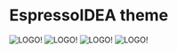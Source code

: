 EspressoIDEA theme
========================

![LOGO!](https://raw.githubusercontent.com/Rasarts/EspressoIDEA/master/preview/new.png)
![LOGO!](https://raw.githubusercontent.com/Rasarts/EspressoIDEA/master/preview/css.png)
![LOGO!](https://raw.githubusercontent.com/Rasarts/EspressoIDEA/master/preview/html.png)
![LOGO!](https://raw.githubusercontent.com/Rasarts/EspressoIDEA/master/preview/dart.png)